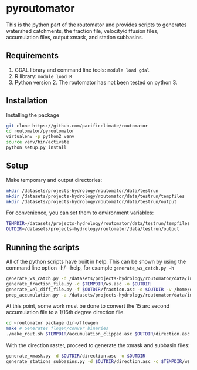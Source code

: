 # pyroutomator

This is the python part of the routomator and provides scripts to generates watershed catchments, the fraction file, velocity/diffusion files, accumulation files, output xmask, and station subbasins.

## Requirements

1. GDAL library and command line tools: `module load gdal`
1. R library: `module load R`
1. Python version 2. The routomator has not been tested on python 3.

## Installation

Installing the package

```bash
git clone https://github.com/pacificclimate/routomator
cd routomator/pyroutomator
virtualenv -p python2 venv
source venv/bin/activate
python setup.py install
```

## Setup

Make temporary and output directories:

```bash
mkdir /datasets/projects-hydrology/routomator/data/testrun
mkdir /datasets/projects-hydrology/routomator/data/testrun/tempfiles
mkdir /datasets/projects-hydrology/routomator/data/testrun/output
```

For convenience, you can set them to environment variables:

```bash
TEMPDIR=/datasets/projects-hydrology/routomator/data/testrun/tempfiles
OUTDIR=/datasets/projects-hydrology/routomator/data/testrun/output
```

## Running the scripts

All of the python scripts have built in help.  This can be shown by using the command line option -h/--help, for example `generate_ws_catch.py -h`

```bash
generate_ws_catch.py -d /datasets/projects-hydrology/routomator/data/input/flow-dir-15.asc -l 49.2270,-121.8400 -t $TEMPDIR
generate_fraction_file.py -c $TEMPDIR/ws.asc -o $OUTDIR
generate_vel_diff_file.py -f $OUTDIR/fraction.asc -o $OUTDIR -v /home/data/gis/vic_bc/vegetation/majority1km2_wgs84_gen2_extent.shp
prep_accumulation.py -a /datasets/projects-hydrology/routomator/data/input/flow-acc-15.asc -c $TEMPDIR/ws.asc -o $OUTDIR -t $TEMPDIR
```

At this point, some work must be done to convert the 15 arc second accumulation file to a 1/16th degree direction file.

```bash
cd <routomator package dir>/flowgen
make # Generates flogen/conver binaries
./make_rout.sh $TEMPDIR/accumulation_clipped.asc $OUTDIR/direction.asc
```

With the direction raster, proceed to generate the xmask and subbasin files:

```bash
generate_xmask.py -d $OUTDIR/direction.asc -o $OUTDIR
generate_stations_subbasins.py -d $OUTDIR/direction.asc -c $TEMPDIR/ws.asc -s "/home/data/gis/basedata/HYDAT_STN/Canada Hydat/canada_hydat_gt_500km2_catch_wgs84.shp" -o $OUTDIR -t $TEMPDIR --overwrite
```
